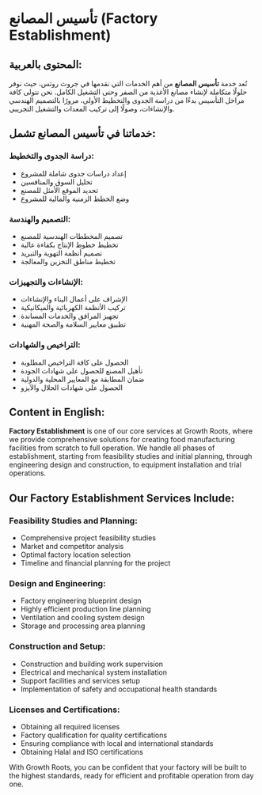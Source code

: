 # تأسيس المصانع (Factory Establishment)

## المحتوى بالعربية:

تُعد خدمة **تأسيس المصانع** من أهم الخدمات التي نقدمها في جروث روتس، حيث نوفر حلولًا متكاملة لإنشاء مصانع الأغذية من الصفر وحتى التشغيل الكامل. نحن نتولى كافة مراحل التأسيس بدءًا من دراسة الجدوى والتخطيط الأولي، مرورًا بالتصميم الهندسي والإنشاءات، وصولًا إلى تركيب المعدات والتشغيل التجريبي.

## خدماتنا في تأسيس المصانع تشمل:

### دراسة الجدوى والتخطيط:
- إعداد دراسات جدوى شاملة للمشروع
- تحليل السوق والمنافسين
- تحديد الموقع الأمثل للمصنع
- وضع الخطط الزمنية والمالية للمشروع

### التصميم والهندسة:
- تصميم المخططات الهندسية للمصنع
- تخطيط خطوط الإنتاج بكفاءة عالية
- تصميم أنظمة التهوية والتبريد
- تخطيط مناطق التخزين والمعالجة

### الإنشاءات والتجهيزات:
- الإشراف على أعمال البناء والإنشاءات
- تركيب الأنظمة الكهربائية والميكانيكية
- تجهيز المرافق والخدمات المساندة
- تطبيق معايير السلامة والصحة المهنية

### التراخيص والشهادات:
- الحصول على كافة التراخيص المطلوبة
- تأهيل المصنع للحصول على شهادات الجودة
- ضمان المطابقة مع المعايير المحلية والدولية
- الحصول على شهادات الحلال والآيزو

## Content in English:

**Factory Establishment** is one of our core services at Growth Roots, where we provide comprehensive solutions for creating food manufacturing facilities from scratch to full operation. We handle all phases of establishment, starting from feasibility studies and initial planning, through engineering design and construction, to equipment installation and trial operations.

## Our Factory Establishment Services Include:

### Feasibility Studies and Planning:
- Comprehensive project feasibility studies
- Market and competitor analysis
- Optimal factory location selection
- Timeline and financial planning for the project

### Design and Engineering:
- Factory engineering blueprint design
- Highly efficient production line planning
- Ventilation and cooling system design
- Storage and processing area planning

### Construction and Setup:
- Construction and building work supervision
- Electrical and mechanical system installation
- Support facilities and services setup
- Implementation of safety and occupational health standards

### Licenses and Certifications:
- Obtaining all required licenses
- Factory qualification for quality certifications
- Ensuring compliance with local and international standards
- Obtaining Halal and ISO certifications

With Growth Roots, you can be confident that your factory will be built to the highest standards, ready for efficient and profitable operation from day one.